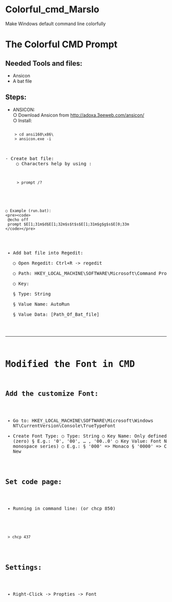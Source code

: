 Colorful_cmd_Marslo
===================

Make Windows default command line colorfully

# The Colorful CMD Prompt

## Needed Tools and files:
  - Ansicon  
  - A bat file  

## Steps:  
- ANSICON:  
○ Download Ansicon from http://adoxa.3eeweb.com/ansicon/  
○ Install:
<pre>
<code>
	> cd ansi160\x86\                                                     
	> ansicon.exe -i                                                    
</code>
<pre>
	
- Create bat file:
	○ Characters help by using :  
	<pre><code>
	 > prompt /?
	</code></pre>
		                                                                      
	○ Example (run.bat):  
	<pre><code>
	 @echo off                                                           
	 prompt $E[1;31m$d$E[1;32m$s$t$s$E[1;31m$g$g$s$E[0;33m               
	</code></pre>                                                                    
	
- Add bat file into Regedit:  
	○ Open Regedit: Ctrl+R -> regedit  
	○ Path: HKEY_LOCAL_MACHINE\SOFTWARE\Microsoft\Command Processor  
	○ Key:  
		§ Type:             String  
		§ Value Name:       AutoRun  
		§ Value Data:       [Path_Of_Bat_file]  

----------------------------
# Modified the Font in CMD

## Add the customize Font:
- Go to: HKEY_LOCAL_MACHINE\SOFTWARE\Microsoft\Windows NT\CurrentVersion\Console\TrueTypeFont
- Create Font Type:
	○ Type:                  String
	○ Key Name:       Only defined by '0' (zero)
		§ E.g.: '0', '00', … , '00..0'
	○ Key Value:         Font Name (Only monospace series)
	○ E.g.: 
		§ '000'    =>   Monaco
		§ '0000' =>    Courier New
## Set code page:
- Running in command line: (or chcp 850)
<pre><code>
 > chcp 437                                                                
</code></pre>                                                                           

## Settings:
- Right-Click -> Propties -> Font

